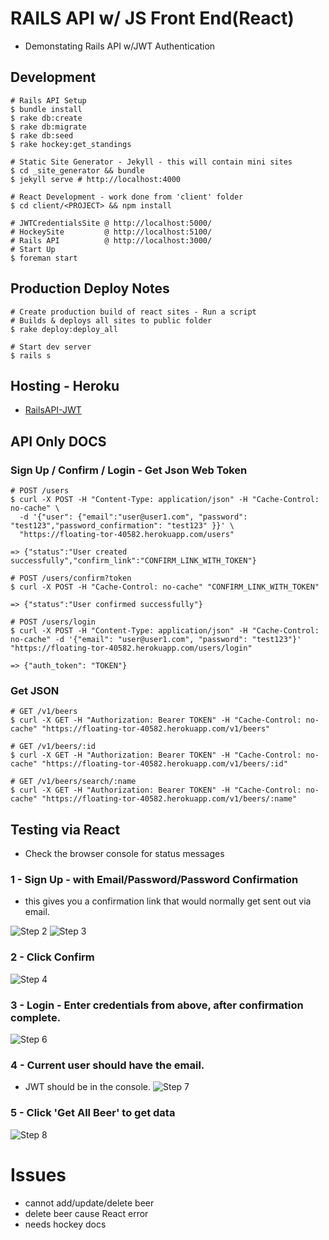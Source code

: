 # RAILS API w/ JS Front End(React)
- Demonstating Rails API w/JWT Authentication

## Development
```
# Rails API Setup
$ bundle install
$ rake db:create
$ rake db:migrate
$ rake db:seed
$ rake hockey:get_standings
```

```
# Static Site Generator - Jekyll - this will contain mini sites
$ cd _site_generator && bundle
$ jekyll serve # http://localhost:4000
```

```
# React Development - work done from 'client' folder
$ cd client/<PROJECT> && npm install

# JWTCredentialsSite @ http://localhost:5000/
# HockeySite         @ http://localhost:5100/
# Rails API          @ http://localhost:3000/
# Start Up
$ foreman start
```

## Production Deploy Notes
```
# Create production build of react sites - Run a script
# Builds & deploys all sites to public folder
$ rake deploy:deploy_all

# Start dev server
$ rails s
```

## Hosting - Heroku
- [RailsAPI-JWT](https://floating-tor-40582.herokuapp.com/)

## API Only DOCS
### Sign Up / Confirm / Login - Get Json Web Token
```
# POST /users
$ curl -X POST -H "Content-Type: application/json" -H "Cache-Control: no-cache" \
  -d '{"user": {"email":"user@user1.com", "password": "test123","password_confirmation": "test123" }}' \
  "https://floating-tor-40582.herokuapp.com/users"

=> {"status":"User created successfully","confirm_link":"CONFIRM_LINK_WITH_TOKEN"}

# POST /users/confirm?token
$ curl -X POST -H "Cache-Control: no-cache" "CONFIRM_LINK_WITH_TOKEN"

=> {"status":"User confirmed successfully"}

# POST /users/login
$ curl -X POST -H "Content-Type: application/json" -H "Cache-Control: no-cache" -d '{"email": "user@user1.com", "password": "test123"}' "https://floating-tor-40582.herokuapp.com/users/login"

=> {"auth_token": "TOKEN"}
```

### Get JSON
```
# GET /v1/beers
$ curl -X GET -H "Authorization: Bearer TOKEN" -H "Cache-Control: no-cache" "https://floating-tor-40582.herokuapp.com/v1/beers"

# GET /v1/beers/:id
$ curl -X GET -H "Authorization: Bearer TOKEN" -H "Cache-Control: no-cache" "https://floating-tor-40582.herokuapp.com/v1/beers/:id"

# GET /v1/beers/search/:name
$ curl -X GET -H "Authorization: Bearer TOKEN" -H "Cache-Control: no-cache" "https://floating-tor-40582.herokuapp.com/v1/beers/:name"
```

## Testing via React
- Check the browser console for status messages

### 1 - Sign Up - with Email/Password/Password Confirmation
- this gives you a confirmation link that would normally get sent out via email.

![Step 2](https://floating-tor-40582.herokuapp.com/images/021.png)
![Step 3](https://floating-tor-40582.herokuapp.com/images/031.png)

### 2 - Click Confirm
![Step 4](https://floating-tor-40582.herokuapp.com/images/041.png)

### 3 - Login - Enter credentials from above, after confirmation complete.
![Step 6](https://floating-tor-40582.herokuapp.com/images/061.png)

### 4 - Current user should have the email.
- JWT should be in the console.
![Step 7](https://floating-tor-40582.herokuapp.com/images/071.png)

### 5 - Click 'Get All Beer' to get data
![Step 8](https://floating-tor-40582.herokuapp.com/images/081.png)

# Issues
- cannot add/update/delete beer
- delete beer cause React error
- needs hockey docs
